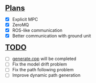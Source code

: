 <summary><b><u><font size="5">Plans</font></u></b></summary>

- [x] Explicit MPC
- [x] ZeroMQ 
- [x] ROS-like communication
- [x] Better communication with ground unit

<summary><b><u><font size="5">TODO</font></u></b></summary>

- [ ] [generate.cpp](Test/Model/generate.cpp) will be completed
- [ ] Fix the model drift problem
- [ ] Fix the path following problem
- [ ] Improve dynamic path generation